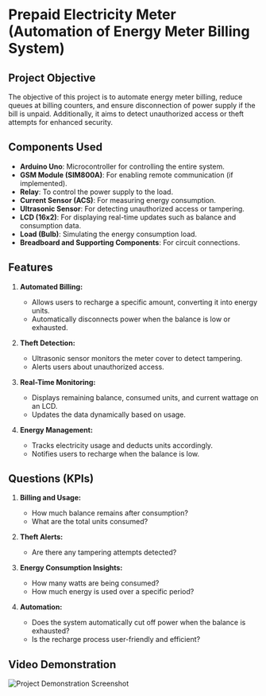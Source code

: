 # Prepaid Electricity Meter (Automation of Energy Meter Billing System)

## Project Objective
The objective of this project is to automate energy meter billing, reduce queues at billing counters, and ensure disconnection of power supply if the bill is unpaid. Additionally, it aims to detect unauthorized access or theft attempts for enhanced security.

## Components Used
- **Arduino Uno**: Microcontroller for controlling the entire system.
- **GSM Module (SIM800A)**: For enabling remote communication (if implemented).
- **Relay**: To control the power supply to the load.
- **Current Sensor (ACS)**: For measuring energy consumption.
- **Ultrasonic Sensor**: For detecting unauthorized access or tampering.
- **LCD (16x2)**: For displaying real-time updates such as balance and consumption data.
- **Load (Bulb)**: Simulating the energy consumption load.
- **Breadboard and Supporting Components**: For circuit connections.

## Features
1. **Automated Billing:**
   - Allows users to recharge a specific amount, converting it into energy units.
   - Automatically disconnects power when the balance is low or exhausted.

2. **Theft Detection:**
   - Ultrasonic sensor monitors the meter cover to detect tampering.
   - Alerts users about unauthorized access.

3. **Real-Time Monitoring:**
   - Displays remaining balance, consumed units, and current wattage on an LCD.
   - Updates the data dynamically based on usage.

4. **Energy Management:**
   - Tracks electricity usage and deducts units accordingly.
   - Notifies users to recharge when the balance is low.

## Questions (KPIs)
1. **Billing and Usage:**
   - How much balance remains after consumption?
   - What are the total units consumed?

2. **Theft Alerts:**
   - Are there any tampering attempts detected?

3. **Energy Consumption Insights:**
   - How many watts are being consumed?
   - How much energy is used over a specific period?

4. **Automation:**
   - Does the system automatically cut off power when the balance is exhausted?
   - Is the recharge process user-friendly and efficient?

## Video Demonstration
![Project Demonstration Screenshot]( )
